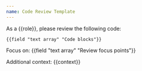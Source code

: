 ```yaml
---
name: Code Review Template
---
```

As a {{role}}, please review the following code:

```{{language}}
{{field "text array" "Code blocks"}}
```

Focus on:
{{field "text array" "Review focus points"}}

Additional context:
{{context}}